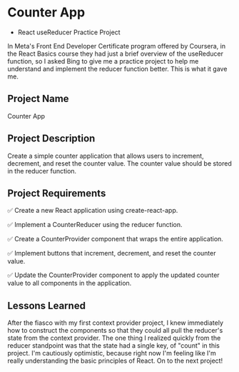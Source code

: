 # Counter App

- React useReducer Practice Project

In Meta's Front End Developer Certificate program offered by Coursera, in the React Basics course they had just a brief overview of the useReducer function, so I asked Bing to give me a practice project to help me understand and implement the reducer function better. This is what it gave me.

## Project Name

Counter App

## Project Description

Create a simple counter application that allows users to increment, decrement, and reset the counter value. The counter value should be stored in the reducer function.

## Project Requirements

✅ Create a new React application using create-react-app.

✅ Implement a CounterReducer using the reducer function.

✅ Create a CounterProvider component that wraps the entire application.

✅ Implement buttons that increment, decrement, and reset the counter value.

✅ Update the CounterProvider component to apply the updated counter value to all components in the application.

## Lessons Learned

After the fiasco with my first context provider project, I knew immediately how to construct the components so that they could all pull the reducer's state from the context provider. The one thing I realized quickly from the reducer standpoint was that the state had a single key, of "count" in this project. I'm cautiously optimistic, because right now I'm feeling like I'm really understanding the basic principles of React. On to the next project!
